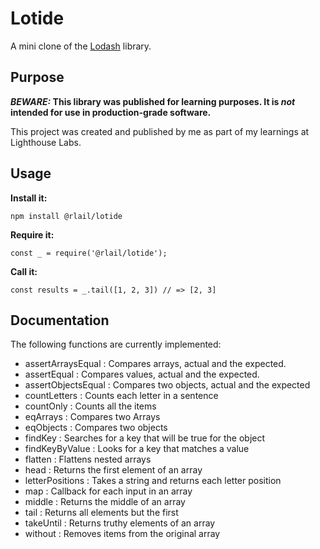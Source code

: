 # Lotide

A mini clone of the [Lodash](https://lodash.com) library.

## Purpose

**_BEWARE:_ This library was published for learning purposes. It is _not_ intended for use in production-grade software.**

This project was created and published by me as part of my learnings at Lighthouse Labs. 

## Usage

**Install it:**

`npm install @rlail/lotide`

**Require it:**

`const _ = require('@rlail/lotide');`

**Call it:**

`const results = _.tail([1, 2, 3]) // => [2, 3]`



## Documentation

The following functions are currently implemented:

* assertArraysEqual : Compares arrays, actual and the expected. 
* assertEqual : Compares values, actual and the expected. 
* assertObjectsEqual : Compares two objects, actual and the expected
* countLetters : Counts each letter in a sentence
* countOnly : Counts all the items 
* eqArrays : Compares two Arrays
*  eqObjects : Compares two objects 
* findKey : Searches for a key  that will be true for the object
* findKeyByValue : Looks for a key that matches a value
* flatten : Flattens nested arrays
* head : Returns the first element of an array
* letterPositions : Takes a string and returns each letter position
* map : Callback for each input in an array
*  middle : Returns the middle of an array
* tail : Returns all elements but the first
* takeUntil : Returns truthy elements of an array
* without : Removes items from the original array 
